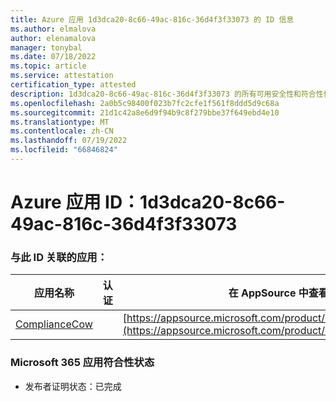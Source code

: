 ```yaml
---
title: Azure 应用 1d3dca20-8c66-49ac-816c-36d4f3f33073 的 ID 信息
ms.author: elmalova
author: elenamalova
manager: tonybal
ms.date: 07/18/2022
ms.topic: article
ms.service: attestation
certification_type: attested
description: 1d3dca20-8c66-49ac-816c-36d4f3f33073 的所有可用安全性和符合性信息信息。
ms.openlocfilehash: 2a0b5c98400f023b7fc2cfe1f561f8ddd5d9c68a
ms.sourcegitcommit: 21d1c42a8e6d9f94b9c8f279bbe37f649ebd4e10
ms.translationtype: MT
ms.contentlocale: zh-CN
ms.lasthandoff: 07/19/2022
ms.locfileid: "66846824"
---
```

# <a name="azure-app-id-1d3dca20-8c66-49ac-816c-36d4f3f33073"></a>Azure 应用 ID：1d3dca20-8c66-49ac-816c-36d4f3f33073


### <a name="apps-associated-with-this-id"></a>与此 ID 关联的应用：
| **应用名称** | **认证** | **在 AppSource 中查看** |
|--------------|---------------|-----------------------|
| [ComplianceCow](../forward/WA200004247.md) |  | [https://appsource.microsoft.com/product/office/WA200004247](https://appsource.microsoft.com/product/office/WA200004247) |

### <a name="microsoft-365-app-compliance-status"></a>Microsoft 365 应用符合性状态
- 发布者证明状态：已完成
